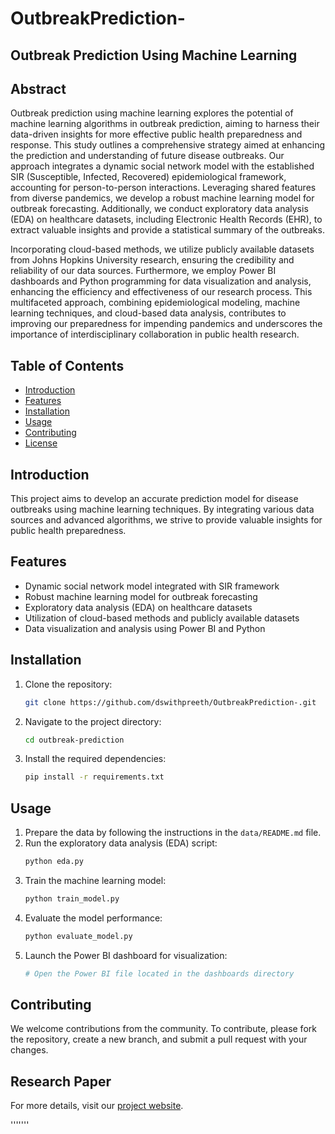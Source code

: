 # OutbreakPrediction-


## Outbreak Prediction Using Machine Learning

## Abstract
Outbreak prediction using machine learning explores the potential of machine learning algorithms in outbreak prediction, aiming to harness their data-driven insights for more effective public health preparedness and response. This study outlines a comprehensive strategy aimed at enhancing the prediction and understanding of future disease outbreaks. Our approach integrates a dynamic social network model with the established SIR (Susceptible, Infected, Recovered) epidemiological framework, accounting for person-to-person interactions. Leveraging shared features from diverse pandemics, we develop a robust machine learning model for outbreak forecasting. Additionally, we conduct exploratory data analysis (EDA) on healthcare datasets, including Electronic Health Records (EHR), to extract valuable insights and provide a statistical summary of the outbreaks.

Incorporating cloud-based methods, we utilize publicly available datasets from Johns Hopkins University research, ensuring the credibility and reliability of our data sources. Furthermore, we employ Power BI dashboards and Python programming for data visualization and analysis, enhancing the efficiency and effectiveness of our research process. This multifaceted approach, combining epidemiological modeling, machine learning techniques, and cloud-based data analysis, contributes to improving our preparedness for impending pandemics and underscores the importance of interdisciplinary collaboration in public health research.

## Table of Contents
- [Introduction](#introduction)
- [Features](#features)
- [Installation](#installation)
- [Usage](#usage)
- [Contributing](#contributing)
- [License](#license)

## Introduction
This project aims to develop an accurate prediction model for disease outbreaks using machine learning techniques. By integrating various data sources and advanced algorithms, we strive to provide valuable insights for public health preparedness.

## Features
- Dynamic social network model integrated with SIR framework
- Robust machine learning model for outbreak forecasting
- Exploratory data analysis (EDA) on healthcare datasets
- Utilization of cloud-based methods and publicly available datasets
- Data visualization and analysis using Power BI and Python

## Installation
1. Clone the repository:
   ```bash
   git clone https://github.com/dswithpreeth/OutbreakPrediction-.git
   ```
2. Navigate to the project directory:
   ```bash
   cd outbreak-prediction
   ```
3. Install the required dependencies:
   ```bash
   pip install -r requirements.txt
   ```

## Usage
1. Prepare the data by following the instructions in the `data/README.md` file.
2. Run the exploratory data analysis (EDA) script:
   ```bash
   python eda.py
   ```
3. Train the machine learning model:
   ```bash
   python train_model.py
   ```
4. Evaluate the model performance:
   ```bash
   python evaluate_model.py
   ```
5. Launch the Power BI dashboard for visualization:
   ```bash
   # Open the Power BI file located in the dashboards directory
   ```

## Contributing
We welcome contributions from the community. To contribute, please fork the repository, create a new branch, and submit a pull request with your changes.

## Research Paper 
For more details, visit our [project website](https://ijircce.com/admin/main/storage/app/pdf/kVO9W7RYS60uOTkATfSijDN9lI7M4F1vlmIqFdh0.pdf).

'''''''
